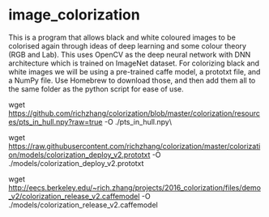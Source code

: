 # image_colorization
This is a program that allows black and white coloured images to be colorised again through ideas of deep learning and some colour theory (RGB and Lab). This uses OpenCV as the deep neural network with DNN architecture which is trained on ImageNet dataset. For colorizing black and white images we will be using a pre-trained caffe model, a prototxt file, and a NumPy file.
Use Homebrew to download those, and then add them all to the same folder as the python script for ease of use.

wget https://github.com/richzhang/colorization/blob/master/colorization/resources/pts_in_hull.npy?raw=true -O ./pts_in_hull.npy\


wget https://raw.githubusercontent.com/richzhang/colorization/master/colorization/models/colorization_deploy_v2.prototxt -O ./models/colorization_deploy_v2.prototxt


wget http://eecs.berkeley.edu/~rich.zhang/projects/2016_colorization/files/demo_v2/colorization_release_v2.caffemodel -O ./models/colorization_release_v2.caffemodel
